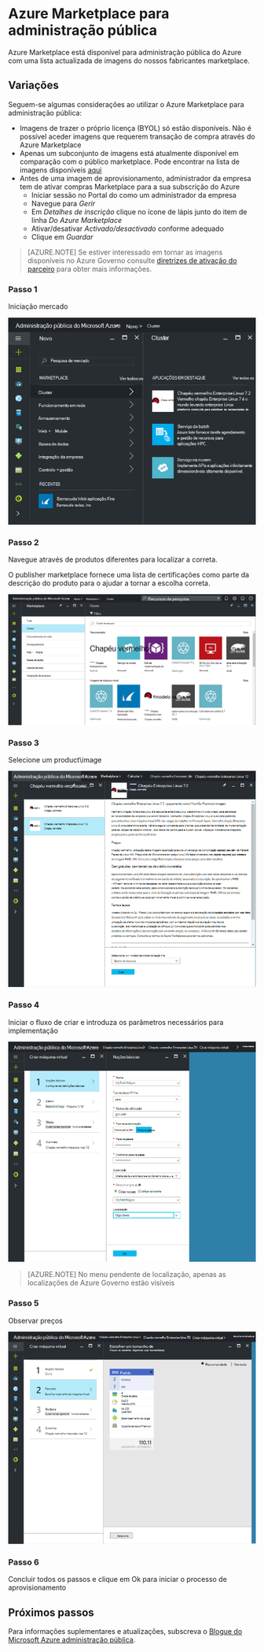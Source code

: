 <properties
    pageTitle="Documentação do Azure administração pública | Microsoft Azure"
    description="Isto fornece uma comparação das funcionalidades e orientações sobre como desenvolver aplicações para administração pública do Azure."
    services="Azure-Government"
    cloud="gov"
    documentationCenter=""
    authors="VybavaRamadoss"
    manager="asimm"
    editor=""/>

<tags   ms.service="multiple"
    ms.devlang="na"
    ms.topic="article"
    ms.tgt_pltfrm="na"
    ms.workload="azure-government"
    ms.date="10/20/2016"
    ms.author="zakramer;vybavar"/>


# <a name="azure-marketplace-for-government"></a>Azure Marketplace para administração pública
Azure Marketplace está disponível para administração pública do Azure com uma lista actualizada de imagens do nossos fabricantes marketplace. 

## <a name="variations"></a>Variações
Seguem-se algumas considerações ao utilizar o Azure Marketplace para administração pública:

- Imagens de trazer o próprio licença (BYOL) só estão disponíveis. Não é possível aceder imagens que requerem transação de compra através do Azure Marketplace
- Apenas um subconjunto de imagens está atualmente disponível em comparação com o público marketplace. Pode encontrar na lista de imagens disponíveis [aqui](../azure-government-image-gallery.md) 
- Antes de uma imagem de aprovisionamento, administrador da empresa tem de ativar compras Marketplace para a sua subscrição do Azure
  - Iniciar sessão no Portal do como um administrador da empresa
  - Navegue para *Gerir*
  - Em *Detalhes de inscrição* clique no ícone de lápis junto do item de linha *Do Azure Marketplace*
  - Ativar/desativar *Activado/desactivado* conforme adequado
  - Clique em *Guardar*


>[AZURE.NOTE] Se estiver interessado em tornar as imagens disponíveis no Azure Governo consulte [diretrizes de ativação do parceiro](documentation-government-manage-marketplace-partners.md) para obter mais informações.

### <a name="step-1"></a>Passo 1
Iniciação mercado

![texto alternativo](./media/government-manage-marketplace-launch.png)  

### <a name="step-2"></a>Passo 2
Navegue através de produtos diferentes para localizar a correta.

O publisher marketplace fornece uma lista de certificações como parte da descrição do produto para o ajudar a tornar a escolha correta. 

![texto alternativo](./media/government-manage-marketplace-service.png)

### <a name="step-3"></a>Passo 3
Selecione um product\image

![texto alternativo](./media/government-manage-marketplace-image.png)

### <a name="step-4"></a>Passo 4
Iniciar o fluxo de criar e introduza os parâmetros necessários para implementação

![texto alternativo](./media/government-manage-marketplace-deployment.png)

>[AZURE.NOTE] No menu pendente de localização, apenas as localizações de Azure Governo estão visíveis

### <a name="step-5"></a>Passo 5
Observar preços

![texto alternativo](./media/government-manage-marketplace-pricing.png)

### <a name="step-6"></a>Passo 6
Concluir todos os passos e clique em Ok para iniciar o processo de aprovisionamento

## <a name="next-steps"></a>Próximos passos

Para informações suplementares e atualizações, subscreva o [Blogue do Microsoft Azure administração pública](https://blogs.msdn.microsoft.com/azuregov/).
